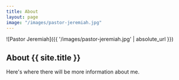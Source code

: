 ```yaml
---
title: About
layout: page
image: "/images/pastor-jeremiah.jpg"
---
```


![Pastor Jeremiah]({{ '/images/pastor-jeremiah.jpg' | absolute_url }})

## About {{ site.title }}

Here's where there will be more information about me.